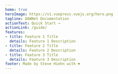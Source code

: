 ```yaml
---
home: true
heroImage: https://v1.vuepress.vuejs.org/hero.png
tagline: DAWNet Documentation
actionText: Quick Start →
actionLink: /guide/
features:
- title: Feature 1 Title
  details: Feature 1 Description
- title: Feature 2 Title
  details: Feature 2 Description
- title: Feature 3 Title
  details: Feature 3 Description
footer: Made by Steve Hiehn with ❤️
---
```

